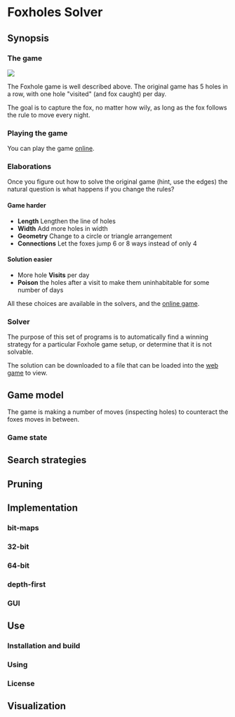 # Foxholes Solver
## Synopsis
### The game
![](../foxholes/images/foz-puzzle.jpeg)

The Foxhole game is well described above. The original game has 5 holes in a row, with one hole "visited" (and fox caught) per day.

The goal is to capture the fox, no matter how wily, as long as the fox follows the rule to move every night.
 
### Playing the game

You can play the game [online](https://github.com/alfille/foxholes.github.io).

### Elaborations

Once you figure out how to solve the original game (hint, use the edges) the natural question is what happens if you change the rules?

#### Game harder
* **Length** Lengthen the line of holes
* **Width** Add more holes in width
* **Geometry** Change to a circle or triangle arrangement
* **Connections** Let the foxes jump 6 or 8 ways instead of only 4

#### Solution easier
* More hole **Visits** per day
* **Poison** the holes after a visit to make them uninhabitable for some number of days

All these choices are available in the solvers, and the [online game](https://github.com/alfille/foxholes.github.io).
  
### Solver
The purpose of this set of programs is to automatically find a winning strategy for a particular Foxhole game setup, or determine that it is not solvable. 

The solution can be downloaded to a file that can be loaded into the [web game](https://github.com/alfille/foxholes.github.io) to view.

## Game model

The game is making a number of moves (inspecting holes) to counteract the foxes moves in between.

### Game state


## Search strategies
## Pruning
## Implementation
### bit-maps
### 32-bit
### 64-bit
### depth-first
### GUI
## Use
### Installation and build
### Using
### License
## Visualization
